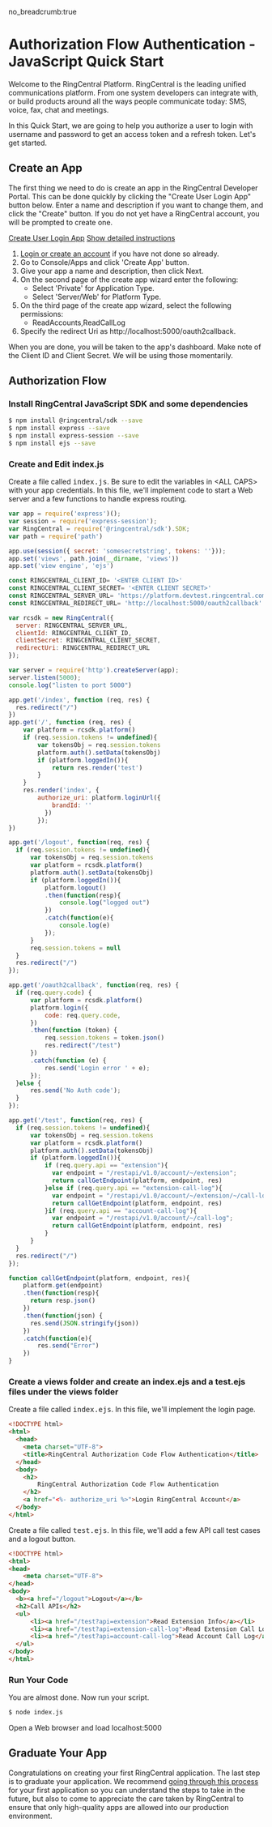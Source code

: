 no_breadcrumb:true

# Authorization Flow Authentication - JavaScript Quick Start

Welcome to the RingCentral Platform. RingCentral is the leading unified communications platform. From one system developers can integrate with, or build products around all the ways people communicate today: SMS, voice, fax, chat and meetings.

In this Quick Start, we are going to help you authorize a user to login with username and password to get an access token and a refresh token. Let's get started.

## Create an App

The first thing we need to do is create an app in the RingCentral Developer Portal. This can be done quickly by clicking the "Create User Login App" button below. Enter a name and description if you want to change them, and click the "Create" button. If you do not yet have a RingCentral account, you will be prompted to create one.

<a target="_new" href="https://developer.ringcentral.com/new-app?name=Authorization+Flow+Quick+Start+App&desc=A+simple+app+to+demo+authorizing+user+on+RingCentral&public=false&type=ServerWeb&carriers=7710,7310,3420&permissions=ReadAccounts,ReadCallLog&redirectUri=http://localhost:5000/oauth2callback" class="btn btn-primary">Create User Login App</a>
<a class="btn-link btn-collapse" data-toggle="collapse" href="#create-app-instructions" role="button" aria-expanded="false" aria-controls="create-app-instructions">Show detailed instructions</a>

<div class="collapse" id="create-app-instructions">
<ol>
<li><a href="https://developer.ringcentral.com/login.html#/">Login or create an account</a> if you have not done so already.</li>
<li>Go to Console/Apps and click 'Create App' button.</li>
<li>Give your app a name and description, then click Next.</li>
<li>On the second page of the create app wizard enter the following:
  <ul>
  <li>Select 'Private' for Application Type.</li>
  <li>Select 'Server/Web' for Platform Type.</li>
  </ul>
  </li>
<li>On the third page of the create app wizard, select the following permissions:
  <ul>
    <li>ReadAccounts,ReadCallLog</li>
  </ul>
  </li>
<li>Specify the redirect Uri as http://localhost:5000/oauth2callback.</li>
</ol>
</div>

When you are done, you will be taken to the app's dashboard. Make note of the Client ID and Client Secret. We will be using those momentarily.

## Authorization Flow

### Install RingCentral JavaScript SDK and some dependencies

```bash
$ npm install @ringcentral/sdk --save
$ npm install express --save
$ npm install express-session --save
$ npm install ejs --save
```

### Create and Edit index.js

Create a file called <tt>index.js</tt>. Be sure to edit the variables in &lt;ALL CAPS> with your app credentials. In this file, we'll implement code to start a Web server and a few functions to handle express routing.

```javascript
var app = require('express')();
var session = require('express-session');
var RingCentral = require('@ringcentral/sdk').SDK;
var path = require('path')

app.use(session({ secret: 'somesecretstring', tokens: ''}));
app.set('views', path.join(__dirname, 'views'))
app.set('view engine', 'ejs')

const RINGCENTRAL_CLIENT_ID= '<ENTER CLIENT ID>'
const RINGCENTRAL_CLIENT_SECRET= '<ENTER CLIENT SECRET>'
const RINGCENTRAL_SERVER_URL= 'https://platform.devtest.ringcentral.com'
const RINGCENTRAL_REDIRECT_URL= 'http://localhost:5000/oauth2callback'

var rcsdk = new RingCentral({
  server: RINGCENTRAL_SERVER_URL,
  clientId: RINGCENTRAL_CLIENT_ID,
  clientSecret: RINGCENTRAL_CLIENT_SECRET,
  redirectUri: RINGCENTRAL_REDIRECT_URL
});

var server = require('http').createServer(app);
server.listen(5000);
console.log("listen to port 5000")

app.get('/index', function (req, res) {
  res.redirect("/")
})
app.get('/', function (req, res) {
    var platform = rcsdk.platform()
    if (req.session.tokens != undefined){
        var tokensObj = req.session.tokens
        platform.auth().setData(tokensObj)
        if (platform.loggedIn()){
            return res.render('test')
        }
    }
    res.render('index', {
        authorize_uri: platform.loginUrl({
            brandId: ''
          })
        });
})

app.get('/logout', function(req, res) {
  if (req.session.tokens != undefined){
      var tokensObj = req.session.tokens
      var platform = rcsdk.platform()
      platform.auth().setData(tokensObj)
      if (platform.loggedIn()){
          platform.logout()
          .then(function(resp){
              console.log("logged out")
          })
          .catch(function(e){
              console.log(e)
          });
      }
      req.session.tokens = null
  }
  res.redirect("/")
});

app.get('/oauth2callback', function(req, res) {
  if (req.query.code) {
      var platform = rcsdk.platform()
      platform.login({
          code: req.query.code,
      })
      .then(function (token) {
          req.session.tokens = token.json()
          res.redirect("/test")
      })
      .catch(function (e) {
          res.send('Login error ' + e);
      });
  }else {
      res.send('No Auth code');
  }
});

app.get('/test', function(req, res) {
  if (req.session.tokens != undefined){
      var tokensObj = req.session.tokens
      var platform = rcsdk.platform()
      platform.auth().setData(tokensObj)
      if (platform.loggedIn()){
          if (req.query.api == "extension"){
            var endpoint = "/restapi/v1.0/account/~/extension";
            return callGetEndpoint(platform, endpoint, res)
          }else if (req.query.api == "extension-call-log"){
            var endpoint = "/restapi/v1.0/account/~/extension/~/call-log";
            return callGetEndpoint(platform, endpoint, res)
          }if (req.query.api == "account-call-log"){
            var endpoint = "/restapi/v1.0/account/~/call-log";
            return callGetEndpoint(platform, endpoint, res)
          }
      }
  }
  res.redirect("/")
});

function callGetEndpoint(platform, endpoint, res){
    platform.get(endpoint)
    .then(function(resp){
      return resp.json()
    })
    .then(function(json) {
      res.send(JSON.stringify(json))
    })
    .catch(function(e){
        res.send("Error")
    })
}
```

### Create a __views__ folder and create an index.ejs and a test.ejs files under the views folder

Create a file called <tt>index.ejs</tt>. In this file, we'll implement the login page.

``` html
<!DOCTYPE html>
<html>
  <head>
    <meta charset="UTF-8">
    <title>RingCentral Authorization Code Flow Authentication</title>
  </head>
  <body>
    <h2>
        RingCentral Authorization Code Flow Authentication
    </h2>
    <a href="<%- authorize_uri %>">Login RingCentral Account</a>
  </body>
</html>
```

Create a file called <tt>test.ejs</tt>. In this file, we'll add a few API call test cases and a logout button.

``` html
<!DOCTYPE html>
<html>
<head>
    <meta charset="UTF-8">
</head>
<body>
  <b><a href="/logout">Logout</a></b>
  <h2>Call APIs</h2>
  <ul>
      <li><a href="/test?api=extension">Read Extension Info</a></li>
      <li><a href="/test?api=extension-call-log">Read Extension Call Log</a></li>
      <li><a href="/test?api=account-call-log">Read Account Call Log</a></li>
  </ul>
</body>
</html>
```

### Run Your Code

You are almost done. Now run your script.

```bash
$ node index.js
```

Open a Web browser and load localhost:5000

## Graduate Your App

Congratulations on creating your first RingCentral application. The last step is to graduate your application. We recommend [going through this process](../../../../basics/production) for your first application so you can understand the steps to take in the future, but also to come to appreciate the care taken by RingCentral to ensure that only high-quality apps are allowed into our production environment.
